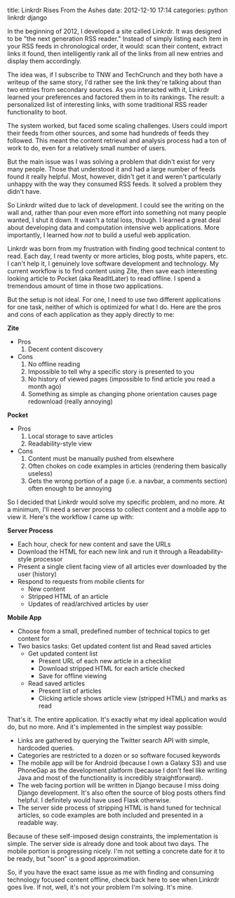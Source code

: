 title: Linkrdr Rises From the Ashes
date: 2012-12-10 17:14
categories: python linkrdr django

In the beginning of 2012, I developed a site called Linkrdr. It was designed to be "the next generation RSS reader." Instead of simply listing each item in your RSS feeds in chronological order, it would: scan their content, extract links it found, then intelligently rank all of the links from all new entries and display them accordingly. 

The idea was, if I subscribe to TNW and TechCrunch and they both have a writeup of the same story, I'd rather see the link they're talking about than two entries from secondary sources. As you interacted with it, Linkrdr learned your preferences and factored them in to its rankings. The result: a personalized list of interesting links, with some traditional RSS reader functionality to boot.

The system worked, but faced some scaling challenges. Users could import their feeds from other sources, and some had hundreds of feeds they followed. This meant the content retrieval and analysis process had a ton of work to do, even for a relatively small number of users.

But the main issue was I was solving a problem that didn't exist for very many people. Those that understood it and had a large number of feeds found it really helpful. Most, however, didn't get it and weren't particularly unhappy with the way they consumed RSS feeds. It solved a problem they didn't have.

So Linkrdr wilted due to lack of development. I could see the writing on the wall and, rather than pour even more effort into something not many people wanted, I shut it down. It wasn't a total loss, though. I learned a great deal about developing data and computation intensive web applications. More importantly, I learned how *not* to build a useful web application.

Linkrdr was born from my frustration with finding good technical content to read. Each day, I read twenty or more articles, blog posts, white papers, etc. I can't help it, I genuinely love software development and technology. My current workflow is to find content using Zite, then save each interesting looking article to Pocket (aka ReadItLater) to read offline. I spend a tremendous amount of time in those two applications.

But the setup is not ideal. For one, I need to use two different applications for one task, neither of which is optimized for what I do. Here are the pros and cons of each application as they apply directly to me:

**Zite** 

* Pros
    1. Decent content discovery
* Cons
    1. No offline reading
    1. Impossible to tell why a specific story is presented to you
    1. No history of viewed pages (impossible to find article you read a month ago)
    1. Something as simple as changing phone orientation causes page redownload (really annoying)

**Pocket**

* Pros
    1. Local storage to save articles
    1. Readability-style view
* Cons
    1. Content must be manually pushed from elsewhere
    1. Often chokes on code examples in articles (rendering them basically useless) 
    1. Gets the wrong portion of a page (i.e. a navbar, a comments section) often enough to be annoying

So I decided that Linkrdr would solve my specific problem, and no more. At a minimum, I'll need a server process to collect content and a mobile app to view it. Here's the workflow I came up with:

**Server Process**
* Each hour, check for new content and save the URLs
* Download the HTML for each new link and run it through a Readability-style processor
* Present a single client facing view of all articles ever downloaded by the user (history)
* Respond to requests from mobile clients for
    * New content
    * Stripped HTML of an article
    * Updates of read/archived articles by user

**Mobile App**
* Choose from a small, predefined number of technical topics to get content for
* Two basics tasks: Get updated content list and Read saved articles
    * Get updated content list
        * Present URL of each new article in a checklist
        * Download stripped HTML for each article checked
        * Save for offline viewing
    * Read saved articles
        * Present list of articles
        * Clicking article shows article view (stripped HTML) and marks as read

That's it. The entire application. It's exactly what my ideal application would do, but no more. And it's implemented in the simplest way possible: 

* Links are gathered by querying the Twitter search API with simple, hardcoded queries.
* Categories are restricted to a dozen or so software focused keywords
* The mobile app will be for Android (because I own a Galaxy S3) and use PhoneGap as the development platform (because I don't feel like writing Java and most of the functionality is incredibly straightforward).
* The web facing portion will be written in Django because I miss doing Django development. It's also often the source of  blog posts others find helpful. I definitely would have used Flask otherwise.
* The server side process of stripping HTML is hand tuned for technical articles, so code examples are both included and presented in a readable way.

Because of these self-imposed design constraints, the implementation is simple. The server side is already done and took about two days. The mobile portion is progressing nicely. I'm not setting a concrete date for it to be ready, but "soon" is a good approximation.

So, if you have the exact same issue as me with finding and consuming technology focused content offline, check back here to see when Linkrdr goes live. If not, well, it's not your problem I'm solving. It's mine.